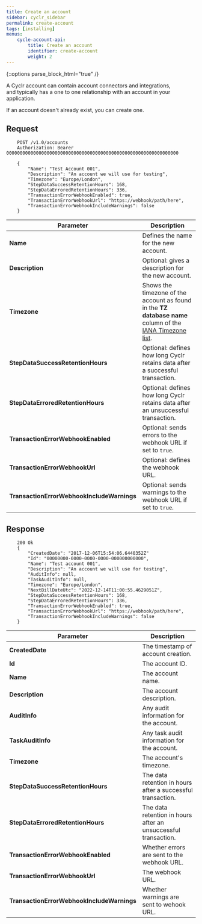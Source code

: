 ```yaml
---
title: Create an account
sidebar: cyclr_sidebar
permalink: create-account
tags: [installing]
menus:
    cycle-account-api:
        title: Create an account
        identifier: create-account
        weight: 2
---
```

{::options parse_block_html="true" /}
<section class="card py-5 my-5">
A Cyclr account can contain account connectors and integrations, and typically has a one to one relationship with an account in your application.

If an account doesn't already exist, you can create one.

## Request

````http
    POST /v1.0/accounts
    Authorization: Bearer 0000000000000000000000000000000000000000000000000000000000000000

    {
        "Name": "Test Account 001",
        "Description": "An account we will use for testing",
        "Timezone": "Europe/London",
        "StepDataSuccessRetentionHours": 168,
        "StepDataErroredRetentionHours": 336,
        "TransactionErrorWebhookEnabled": true,
        "TransactionErrorWebhookUrl": "https://webhook/path/here",
        "TransactionErrorWebhookIncludeWarnings": false
    }
````

| Parameter | Description |
| --- | --- |
| **Name** | Defines the name for the new account. |
| **Description** | Optional: gives a description for the new account. |
| **Timezone** | Shows the timezone of the account as found in the **TZ database name** column of the [IANA Timezone list](https://en.wikipedia.org/wiki/List_of_tz_database_time_zones). |
| **StepDataSuccessRetentionHours** | Optional: defines how long Cyclr retains data after a successful transaction. |
| **StepDataErroredRetentionHours** | Optional: defines how long Cyclr retains data after an unsuccessful transaction. |
| **TransactionErrorWebhookEnabled** | Optional: sends errors to the webhook URL if set to `true`. |
| **TransactionErrorWebhookUrl** | Optional: defines the webhook URL. |
| **TransactionErrorWebhookIncludeWarnings** | Optional: sends warnings to the webhook URL if set to `true`. |


## Response

````http
    200 Ok
    {
        "CreatedDate": "2017-12-06T15:54:06.6440352Z"
        "Id": "00000000-0000-0000-0000-000000000000",
        "Name": "Test account 001",
        "Description": "An account we will use for testing",
        "AuditInfo": null,
    	"TaskAuditInfo": null,
        "Timezone": "Europe/London",
	    "NextBillDateUtc": "2022-12-14T11:00:55.4629051Z",
    	"StepDataSuccessRetentionHours": 168,
   	    "StepDataErroredRetentionHours": 336,
    	"TransactionErrorWebhookEnabled": true,
        "TransactionErrorWebhookUrl": "https://webhook/path/here",
    	"TransactionErrorWebhookIncludeWarnings": false
    }
````

| Parameter | Description |
| --- | --- |
| **CreatedDate** | The timestamp of account creation. |
| **Id** | The account ID. |
| **Name** | The account name. |
| **Description** | The account description. |
| **AuditInfo** | Any audit information for the account. |
| **TaskAuditInfo** | Any task audit information for the account. |
| **Timezone** | The account's timezone. |
| **StepDataSuccessRetentionHours** | The data retention in hours after a successful transaction. |
| **StepDataErroredRetentionHours** | The data retention in hours after an unsuccessful transaction. |
| **TransactionErrorWebhookEnabled** | Whether errors are sent to the webhook URL. |
| **TransactionErrorWebhookUrl** | The webhook URL. |
| **TransactionErrorWebhookIncludeWarnings** | Whether warnings are sent to wehook URL. |

</section>
